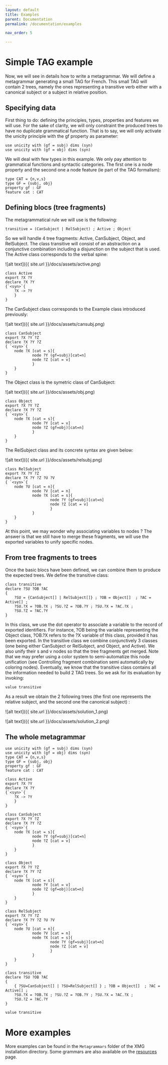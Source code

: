 ```yaml
---
layout: default
title: Examples
parent: Documentation
permalink: /documentation/examples

nav_order: 5

---
```


# Simple TAG example

Now, we will see in details how to write a metagrammar. We will define a metagrammar generating a
small TAG for French. This small TAG will contain 2 trees, namely the ones representing a transitive
verb either with a canonical subject or a subject in relative position.

## Specifying data

 
First thing to do: defining the principles, types, properties and features we will use. For the sake of clarity,
we will only constraint the produced trees to have no duplicate grammatical function. That is to say,
we will only activate the unicity principle with the gf property as parameter:

    use unicity with (gf = subj) dims (syn)
    use unicity with (gf = obj) dims (syn)

We will deal with few types in this example. We only pay attention to grammatical functions and syntactic categories. The first one is a node property and the second one a node feature (ie part of the TAG formalism):

    type CAT = {n,v,s}
    type GF = {subj, obj}
    property gf : GF
    feature cat : CAT

## Defining blocs (tree fragments)

The metagrammatical rule we will use is the following:

    transitive = (CanSubject | RelSubject) ; Active ; Object 

So we will handle 4 tree fragments: Active, CanSubject, Object, and RelSubject. The class transitive will consist of an abstraction on a conjunctive combination including a disjunction on the subject that is used.
The Active class corresponds to the verbal spine: 

![alt text]({{ site.url }}/docs/assets/active.png)

    class Active
    export ?X ?Y
    declare ?X ?Y
    {`<syn>`{
        ?X -> ?Y
        }
    }

The CanSubject class corresponds to the Example class introduced previously:

![alt text]({{ site.url }}/docs/assets/cansubj.png)

    class CanSubject
    export ?X ?Y ?Z
    declare ?X ?Y ?Z
    { `<syn>`{
        node ?X [cat = s]{
                node ?Y (gf=subj)[cat=n]
                node ?Z [cat = v]
                }
        }
    }

The Object class is the symetric class of CanSubject:

![alt text]({{ site.url }}/docs/assets/obj.png)


    class Object
    export ?X ?Y ?Z
    declare ?X ?Y ?Z
    { `<syn>`{
        node ?X [cat = s]{
                node ?Y [cat = v]
                node ?Z (gf=obj)[cat=n]
                }
        }
    }

The RelSubject class and its concrete syntax are given below:

![alt text]({{ site.url }}/docs/assets/relsubj.png)

    class RelSubject
    export ?X ?Y ?Z
    declare ?X ?Y ?Z ?U ?V
    { `<syn>`{
        node ?U [cat = n]{
                node ?V [cat = n]
                node ?X [cat = s]{
                        node ?Y (gf=subj)[cat=n]
                        node ?Z [cat = v]
                        }
                }
        }
    }

At this point, we may wonder why associating variables to nodes ? The answer is that we still have to
merge these fragments, we will use the exported variables to unify specific nodes.

## From tree fragments to trees

 
Once the basic blocs have been defined, we can combine them to produce the expected trees. We define the transitive class:

    class transitive
    declare ?SU ?OB ?AC
    {
        ?SU = {CanSubject[] | RelSubject[]} ; ?OB = Object[]  ; ?AC = Active[] ;
        ?SU.?X = ?OB.?X ; ?SU.?Z = ?OB.?Y ; ?SU.?X = ?AC.?X ;
        ?SU.?Z = ?AC.?Y 
    }

In this class, we use the dot operator to associate a variable to the record of exported identifiers. For
instance, ?OB being the variable representing the Object class, ?OB.?X refers to the ?X variable of this class, provided it has been exported. In the transitive class we combine conjunctively 3 classes (one being either CanSubject or RelSubject, and Object, and Active). We also unify their s and v nodes so that the tree fragments get merged. Note that we may prefer using a color system to semi-automatize this node unification (see Controlling fragment combination semi automatically by coloring nodes).
Eventually, we know that the  transitive class contains all the information needed to build 2 TAG
trees. So we ask for its evaluation by invoking:


    value transitive

As a result we obtain the 2 following trees (the first one represents the relative subject, and the second
one the canonical subject) :

![alt text]({{ site.url }}/docs/assets/solution_1.png)
    
![alt text]({{ site.url }}/docs/assets/solution_2.png)
    
## The whole metagrammar


    use unicity with (gf = subj) dims (syn)
    use unicity with (gf = obj) dims (syn)
    type CAT = {n,v,s}
    type GF = {subj, obj}
    property gf : GF
    feature cat : CAT
    
    class Active
    export ?X ?Y
    declare ?X ?Y
    {`<syn>`{
        ?X -> ?Y
        }
    }
    
    class CanSubject
    export ?X ?Y ?Z
    declare ?X ?Y ?Z
    { `<syn>`{
        node ?X [cat = s]{
                node ?Y (gf=subj)[cat=n]
                node ?Z [cat = v]
                }
        }
    }
    
    class Object
    export ?X ?Y ?Z
    declare ?X ?Y ?Z
    { `<syn>`{
        node ?X [cat = s]{
                node ?Y [cat = v]
                node ?Z (gf=obj)[cat=n]
                }
        }
    }
    
    class RelSubject
    export ?X ?Y ?Z
    declare ?X ?Y ?Z ?U ?V
    { `<syn>`{
        node ?U [cat = n]{
                node ?V [cat = n]
                node ?X [cat = s]{
                        node ?Y (gf=subj)[cat=n]
                        node ?Z [cat = v]
                        }
                }
        }
    }
    
    class transitive
    declare ?SU ?OB ?AC
    {
        { ?SU=CanSubject[] | ?SU=RelSubject[] } ; ?OB = Object[]  ; ?AC = Active[] ;
        ?SU.?X = ?OB.?X ; ?SU.?Z = ?OB.?Y ; ?SU.?X = ?AC.?X ;
        ?SU.?Z = ?AC.?Y 
    }
    
    value transitive
    
#  More examples

More examples can be found in the `Metagrammars` folder of the XMG installation directory. Some grammars are also available on the [resources](/resources) page.


